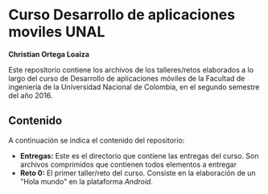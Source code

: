 # Curso Desarrollo de aplicaciones moviles UNAL
**Christian Ortega Loaiza**  

Este repositorio contiene los archivos de los talleres/retos elaborados a lo largo del curso de Desarrollo de aplicaciones móviles de la Facultad de ingeniería de la Universidad Nacional de Colombia, en el segundo semestre del año 2016.

## Contenido
A continuación se indica el contenido del repositorio:

-  **Entregas:** Este es el directorio que contiene las entregas del curso. Son archivos comprimidos que contienen todos elementos a entregar
- **Reto 0:** El primer taller/reto del curso. Consiste en la elaboración de un "Hola mundo" en la plataforma _Android_.
